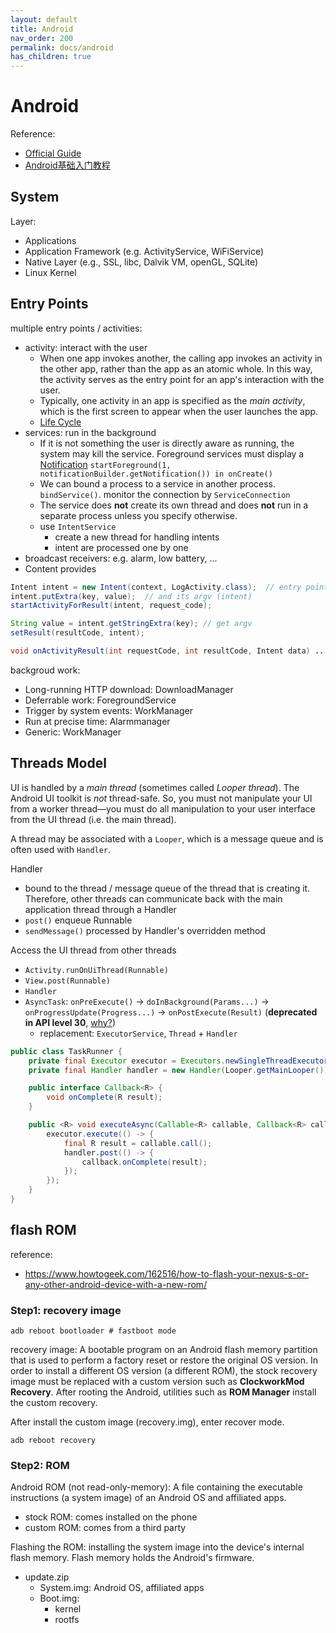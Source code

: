 ```yaml
---
layout: default
title: Android
nav_order: 200
permalink: docs/android
has_children: true
---
```


# Android

Reference: 

- [Official Guide](https://developer.android.com/guide)
- [Android基础入门教程](https://www.runoob.com/w3cnote/android-tutorial-intro.html)

## System

Layer:

- Applications
- Application Framework (e.g. ActivityService, WiFiService)
- Native Layer (e.g., SSL, libc, Dalvik VM, openGL, SQLite)
- Linux Kernel

## Entry Points

multiple entry points / activities:

- activity: interact with the user
  - When one app invokes another, the calling app invokes an activity in the other app, rather than the app as an atomic whole. In this way, the activity serves as the entry point for an app's interaction with the user.
  - Typically, one activity in an app is specified as the *main activity*, which is the first screen to appear when the user launches the app. 
  - [Life Cycle](https://developer.android.com/guide/components/activities/activity-lifecycle)
- services: run in the background
  - If it is not something the user is directly aware as running, the system may kill the service. Foreground services must display a [Notification](https://developer.android.com/guide/topics/ui/notifiers/notifications.html) `startForeground(1, notificationBuilder.getNotification()) in onCreate()`
  - We can bound a process to a service in another process. `bindService()`. monitor the connection by `ServiceConnection`
  - The service does **not** create its own thread and does **not** run in a separate process unless you specify otherwise.
  - use `IntentService`
    - create a new thread for handling intents
    - intent are processed one by one
- broadcast receivers: e.g. alarm, low battery, ...
- Content provides

```java
Intent intent = new Intent(context, LogActivity.class);  // entry point 
intent.putExtra(key, value);  // and its argv (intent)
startActivityForResult(intent, request_code);

String value = intent.getStringExtra(key); // get argv
setResult(resultCode, intent);

void onActivityResult(int requestCode, int resultCode, Intent data) ...
```

backgroud work:

- Long-running HTTP download: DownloadManager
- Deferrable work: ForegroundService
- Trigger by system events: WorkManager
- Run at precise time: Alarmmanager
- Generic: WorkManager

## Threads Model

UI is handled by a *main thread* (sometimes called *Looper thread*). The Android UI toolkit is *not* thread-safe. So, you must not manipulate your UI from a worker thread—you must do all manipulation to your user interface from the UI thread (i.e. the main thread).

A thread may be associated with a `Looper`, which is a message queue and is often used with `Handler`.

Handler

- bound to the thread / message queue of the thread that is creating it. Therefore, other threads can communicate back with the main application thread through a Handler
- `post()` enqueue Runnable 
- `sendMessage()` processed by Handler's overridden method

Access the UI thread from other threads

- `Activity.runOnUiThread(Runnable)`
- `View.post(Runnable)`
- `Handler`
- `AsyncTask`: `onPreExecute()` -> `doInBackground(Params...)` -> `onProgressUpdate(Progress...)` -> `onPostExecute(Result)` (**deprecated in API level 30**, [why?](https://www.techyourchance.com/asynctask-deprecated/))
  - replacement: `ExecutorService`, `Thread` + `Handler`

```java
public class TaskRunner {
    private final Executor executor = Executors.newSingleThreadExecutor(); // change according to your requirements
    private final Handler handler = new Handler(Looper.getMainLooper());

    public interface Callback<R> {
        void onComplete(R result);
    }

    public <R> void executeAsync(Callable<R> callable, Callback<R> callback) {
        executor.execute(() -> {
            final R result = callable.call();
            handler.post(() -> {
                callback.onComplete(result);
            });
        });
    }
}
```
## flash ROM

reference:

- https://www.howtogeek.com/162516/how-to-flash-your-nexus-s-or-any-other-android-device-with-a-new-rom/

### Step1: recovery image

```
adb reboot bootloader # fastboot mode
```

recovery image: A bootable program on an Android flash memory partition that is used to perform a factory reset or restore the original OS version. In order to install a different OS version (a different ROM), the stock recovery image must be replaced with a custom version such as **ClockworkMod Recovery**. After rooting the Android, utilities such as **ROM Manager** install the custom recovery.

After install the custom image (recovery.img), enter recover mode.

```
adb reboot recovery
```

### Step2: ROM

Android ROM (not read-only-memory): A file containing the executable instructions (a system image) of an Android OS and affiliated apps.

- stock ROM: comes installed on the phone
- custom ROM: comes from a third party

Flashing the ROM:  installing the system image into the device's internal flash memory. Flash memory holds the Android's firmware.

- update.zip
  - System.img: Android OS, affiliated apps
  - Boot.img: 
    - kernel
    - rootfs

